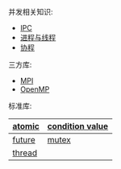 并发相关知识:
- [IPC](../../../System/IPC/进程通信.md)
- [进程与线程](../../../System/Process/进程与线程.md)
- [协程](../../Go/并发.md)

三方库:
- [MPI](../第三方库/MPI.md)
- [OpenMP](../第三方库/OpenMP.md)

标准库:



| [atomic](../标准库/atomic.md) | [condition value](../标准库/condition%20value.md) |
| ------------------- | --------------------------------------- |
|  [future](../标准库/future.md)                   |        [mutex](../标准库/mutex.md)                                 |
|    [thread](../标准库/thread.md)                 |                                         |